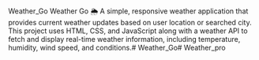 Weather_Go
Weather Go 🌦️ A simple, responsive weather application that provides current weather updates based on user location or searched city. This project uses HTML, CSS, and JavaScript along with a weather API to fetch and display real-time weather information, including temperature, humidity, wind speed, and conditions.# Weather_Go# Weather_pro
